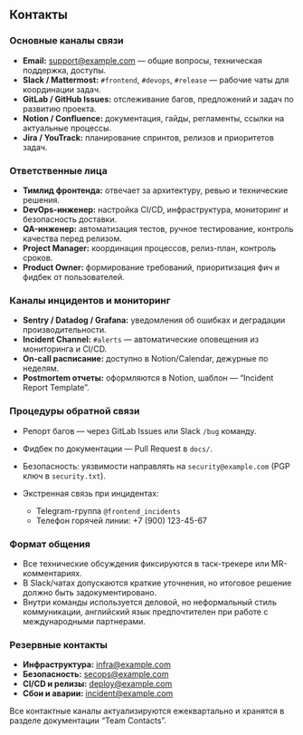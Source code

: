 ## Контакты

### Основные каналы связи

* **Email:** [support@example.com](mailto:support@example.com) — общие вопросы, техническая поддержка, доступы.
* **Slack / Mattermost:** `#frontend`, `#devops`, `#release` — рабочие чаты для координации задач.
* **GitLab / GitHub Issues:** отслеживание багов, предложений и задач по развитию проекта.
* **Notion / Confluence:** документация, гайды, регламенты, ссылки на актуальные процессы.
* **Jira / YouTrack:** планирование спринтов, релизов и приоритетов задач.

### Ответственные лица

* **Тимлид фронтенда:** отвечает за архитектуру, ревью и технические решения.
* **DevOps-инженер:** настройка CI/CD, инфраструктура, мониторинг и безопасность доставки.
* **QA-инженер:** автоматизация тестов, ручное тестирование, контроль качества перед релизом.
* **Project Manager:** координация процессов, релиз-план, контроль сроков.
* **Product Owner:** формирование требований, приоритизация фич и фидбек от пользователей.

### Каналы инцидентов и мониторинг

* **Sentry / Datadog / Grafana:** уведомления об ошибках и деградации производительности.
* **Incident Channel:** `#alerts` — автоматические оповещения из мониторинга и CI/CD.
* **On-call расписание:** доступно в Notion/Calendar, дежурные по неделям.
* **Postmortem отчеты:** оформляются в Notion, шаблон — “Incident Report Template”.

### Процедуры обратной связи

* Репорт багов — через GitLab Issues или Slack `/bug` команду.
* Фидбек по документации — Pull Request в `docs/`.
* Безопасность: уязвимости направлять на `security@example.com` (PGP ключ в `security.txt`).
* Экстренная связь при инцидентах:

    * Telegram-группа `@frontend_incidents`
    * Телефон горячей линии: +7 (900) 123-45-67

### Формат общения

* Все технические обсуждения фиксируются в таск-трекере или MR-комментариях.
* В Slack/чатах допускаются краткие уточнения, но итоговое решение должно быть задокументировано.
* Внутри команды используется деловой, но неформальный стиль коммуникации, английский язык предпочтителен при работе с международными партнерами.

### Резервные контакты

* **Инфраструктура:** [infra@example.com](mailto:infra@example.com)
* **Безопасность:** [secops@example.com](mailto:secops@example.com)
* **CI/CD и релизы:** [deploy@example.com](mailto:deploy@example.com)
* **Сбои и аварии:** [incident@example.com](mailto:incident@example.com)

Все контактные каналы актуализируются ежеквартально и хранятся в разделе документации “Team Contacts”.
